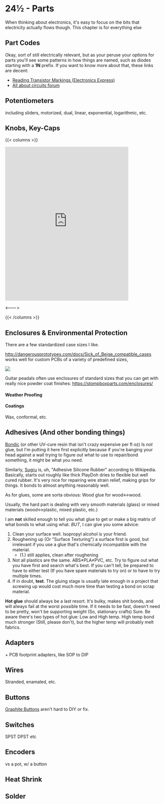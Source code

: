# 24½ - Parts

When thinking about electronics, it's easy to focus on the bits that electricity actually flows though. This chapter is for everything else

## Part Codes

Okay, sort of still electrically relevant, but as your peruse your options for parts you'll see some patterns in how things are named, such as diodes starting with a **1N** prefix. If you want to know more about that, these links are decent:

* [Reading Transistor Markings (Electronics Express)](https://www.eg.bucknell.edu/~dkelley/eceg350/lab/Reading_Transistor_Markings.pdf)
* [All about circuits forum](https://forum.allaboutcircuits.com/threads/transistor-names.32827/#post-207007)

## Potentiometers

including sliders, motorized, dual, linear, exponential, logarithmic, etc.

## Knobs, Key-Caps

{{< columns >}}

<iframe width="400" height="500" src="https://www.youtube.com/embed/NHi5mGgy5S0" title="YouTube video player" frameborder="0" allow="accelerometer; autoplay; clipboard-write; encrypted-media; gyroscope; picture-in-picture" allowfullscreen></iframe>

<--->



{{< /columns >}}

## Enclosures & Environmental Protection

There are a few standardized case sizes I like.

http://dangerousprototypes.com/docs/Sick_of_Beige_compatible_cases works well for custom PCBs of a variety of predefined sizes,

![](http://dangerousprototypes.com/docs/images/1/15/SOB_standardsizes.png)

Guitar peadals often use enclosures of standard sizes that you can get with really nice powder coat finishes: https://stompboxparts.com/enclosures/

#### Weather Proofing

#### Coatings

Wax, conformal, etc.


## Adhesives (And other bonding things)

[Bondic](https://notaglue.com) (or other UV-cure resin that isn't crazy expensive per fl oz) Is *not* glue, but I'm putting it here first explicitly because if you're banging your head against a wall trying to figure out what to use to repair/bond something, it might be what you need.

Similarly, [Sugru](https://www.tesa.com/en/consumer/repairing/sugru) is, uh, "Adhesive Silicone Rubber" according to Wikipedia. Basically, starts out roughly like thick PlayDoh dries to flexible but well cured rubber. It's very nice for repairing wire strain relief, making grips for things. It bonds to almost anything reasonably well.

As for glues, some are sorta obvious: Wood glue for wood↔wood.

Usually, the hard part is dealing with very smooth materials (glass) or mixed materials (wood↔plastic, mixed plastic, etc.)

I am **not** skilled enough to tell you what glue to get or make a big matrix of what bonds to what using what. *BUT*, I can give you some advice:  
  
1. Clean your surface well. Isopropyl alcohol is your friend.
2. Roughening up (Or "Surface Texturing") a surface first is good, but irrelevant if you use a glue that's chemically incompatible with the material.
	* (1.) still applies, clean after roughening
3. Not all plastics are the same. ABS≠PLA≠PVC, etc. Try to figure out what you have first and search what's best. If you can't tell, be prepared to have to either test (If you have spare materials to try on) or to have to try multiple times.
5. If in doubt, **test**. The gluing stage is usually late enough in a project that screwing up would cost much more time than testing a bond on scrap material.

**Hot glue** should always be a last resort. It's bulky, makes shit bonds, and will always fail at the worst possible time. If it needs to be fast, doesn't need to be pretty, won't be supporting weight (So, stationary crafts) Sure. Be aware there's two types of hot glue: Low and High temp. High temp bond much stronger (Still, please don't), but the higher temp will probably melt fabrics.



## Adapters

\+ PCB footprint adapters, like SOP to DIP

## Wires

Stranded, enamaled, etc.

## Buttons

[Graphite Buttons](https://hackaday.com/2024/11/01/fix-that-old-remote-with-graphite/) aren't hard to DIY or fix.

## Switches

SPST DPST etc

## Encoders

vs a pot, w/ a button

## Heat Shrink

## Solder

